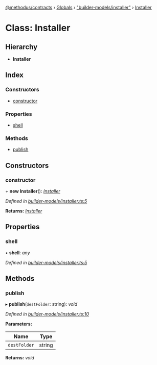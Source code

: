 [@methodus/contracts](../README.md) › [Globals](../globals.md) › ["builder-models/installer"](../modules/_builder_models_installer_.md) › [Installer](_builder_models_installer_.installer.md)

# Class: Installer

## Hierarchy

* **Installer**

## Index

### Constructors

* [constructor](_builder_models_installer_.installer.md#constructor)

### Properties

* [shell](_builder_models_installer_.installer.md#shell)

### Methods

* [publish](_builder_models_installer_.installer.md#publish)

## Constructors

###  constructor

\+ **new Installer**(): *[Installer](_builder_models_installer_.installer.md)*

*Defined in [builder-models/installer.ts:5](https://github.com/nodulusteam/methodus.dev/blob/4276858/modules/tools/methodus-contracts/src/builder-models/installer.ts#L5)*

**Returns:** *[Installer](_builder_models_installer_.installer.md)*

## Properties

###  shell

• **shell**: *any*

*Defined in [builder-models/installer.ts:5](https://github.com/nodulusteam/methodus.dev/blob/4276858/modules/tools/methodus-contracts/src/builder-models/installer.ts#L5)*

## Methods

###  publish

▸ **publish**(`destFolder`: string): *void*

*Defined in [builder-models/installer.ts:10](https://github.com/nodulusteam/methodus.dev/blob/4276858/modules/tools/methodus-contracts/src/builder-models/installer.ts#L10)*

**Parameters:**

Name | Type |
------ | ------ |
`destFolder` | string |

**Returns:** *void*
